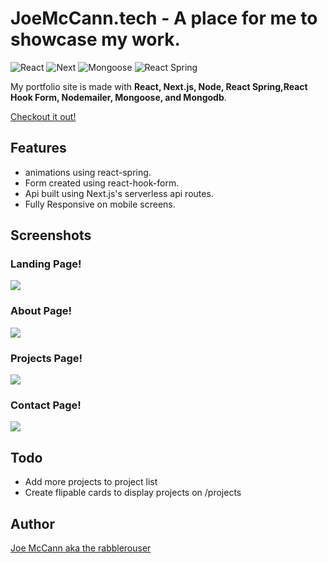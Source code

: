 # JoeMcCann.tech - A place for me to showcase my work.
![React](https://img.shields.io/badge/React-17.0.1-61dafb)
![Next](https://img.shields.io/badge/Next.js-%5E10.1.3-0baf7c)
![Mongoose](https://img.shields.io/badge/Mongoose-%5E5.12.3-0baf7c)
![React Spring](https://img.shields.io/badge/ReactSpring-%5E9.1.0-82adc9)

My portfolio site is made with **React, Next.js, Node, React Spring,React Hook Form, Nodemailer, Mongoose, and Mongodb**.

[Checkout it out!](http://joemccann.tech)


## Features

- animations using react-spring.
- Form created using react-hook-form.
- Api built using Next.js's serverless api routes.
- Fully Responsive on mobile screens.


## Screenshots

### Landing Page!
<img src="https://user-images.githubusercontent.com/75742914/115115561-cbccc600-9f5a-11eb-9331-474ef4ad877c.png" />

### About Page!
<img src="https://user-images.githubusercontent.com/75742914/115115654-367e0180-9f5b-11eb-96b9-17d2d80905aa.png" />

### Projects Page!
<img src="https://user-images.githubusercontent.com/75742914/115115584-ec951b80-9f5a-11eb-9657-9ba1132232f4.png" />

### Contact Page!
<img src="https://user-images.githubusercontent.com/75742914/115115625-12babb80-9f5b-11eb-8a31-fd5b446c89a9.png" />


## Todo

- Add more projects to project list
- Create flipable cards to display projects on /projects


## Author

[Joe McCann aka the rabblerouser](https://www.linkedin.com/in/joseph-mccann-77402a88/)
